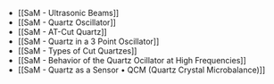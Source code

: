 - [[SaM - Ultrasonic Beams]]
- [[SaM - Quartz Oscillator]]
- [[SaM - AT-Cut Quartz]]
- [[SaM - Quartz in a 3 Point Oscillator]]
- [[SaM - Types of Cut Quartzes]]
- [[SaM - Behavior of the Quartz Ocillator at High Frequencies]]
- [[SaM - Quartz as a Sensor • QCM (Quartz Crystal Microbalance)]]